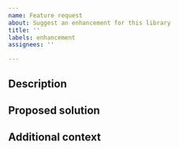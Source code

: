```yaml
---
name: Feature request
about: Suggest an enhancement for this library
title: ''
labels: enhancement
assignees: ''

---
```


## Description
<!-- A clear and concise description of what the feature request is. If this request related to a problem, please describe the problem. -->

## Proposed solution
<!-- A clear and concise description of what you want to happen. Provide a code sample if applicable. -->

## Additional context
<!-- Add any other context about the feature request here. -->
